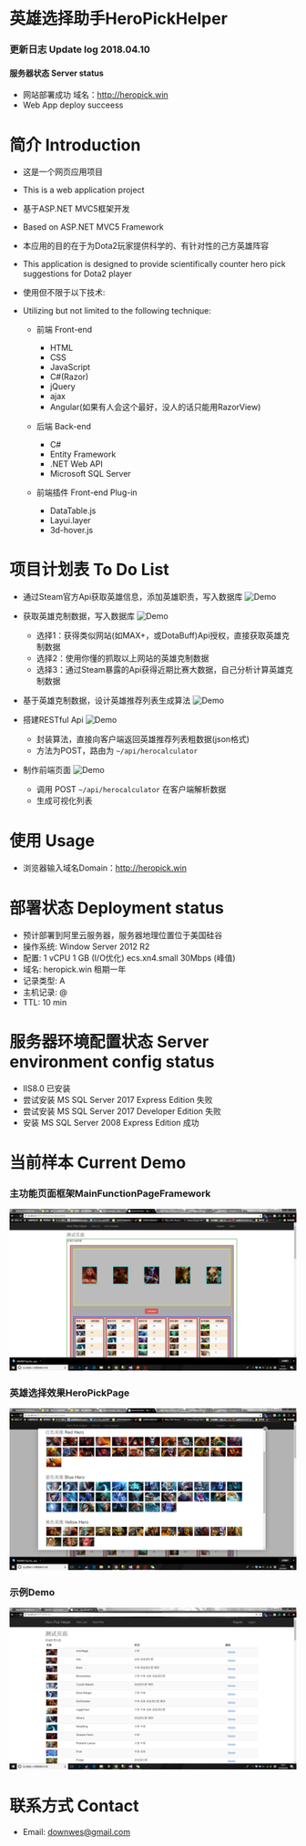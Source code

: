 英雄选择助手HeroPickHelper
================================

### 更新日志 Update log 2018.04.10

#### 服务器状态 Server status

* 网站部署成功 域名：http://heropick.win
* Web App deploy succeess

# 简介 Introduction

* 这是一个网页应用项目
* This is a web application project

* 基于ASP.NET MVC5框架开发
* Based on ASP.NET MVC5 Framework

* 本应用的目的在于为Dota2玩家提供科学的、有针对性的己方英雄阵容
* This application is designed to provide scientifically counter hero pick suggestions for Dota2 player

* 使用但不限于以下技术:
* Utilizing but not limited to the following technique:

	- 前端 Front-end
  
		* HTML
		* CSS
		* JavaScript
		* C#(Razor)
		* jQuery
		* ajax
	 	* Angular(如果有人会这个最好，没人的话只能用RazorView)
    
	- 后端 Back-end
  
		* C#
		* Entity Framework
		* .NET Web API
		* Microsoft SQL Server
		
	- 前端插件 Front-end Plug-in
	
		* DataTable.js
		* Layui.layer
		* 3d-hover.js

# 项目计划表 To Do List

* 通过Steam官方Api获取英雄信息，添加英雄职责，写入数据库	![Demo](https://img.shields.io/badge/tests-1%2F1-brightgreen.svg)

* 获取英雄克制数据，写入数据库	![Demo](https://img.shields.io/jenkins/c/https/jenkins.qa.ubuntu.com/view/Utopic/view/All/job/address-book-service-utopic-i386-ci.svg)
	- 选择1：获得类似网站(如MAX+，或DotaBuff)Api授权，直接获取英雄克制数据
	- 选择2：使用你懂的抓取以上网站的英雄克制数据
	- 选择3：通过Steam暴露的Api获得近期比赛大数据，自己分析计算英雄克制数据

* 基于英雄克制数据，设计英雄推荐列表生成算法	![Demo](https://img.shields.io/badge/tests-115%2F115-brightgreen.svg)

* 搭建RESTful Api	![Demo](https://img.shields.io/badge/tests-2%2F2-brightgreen.svg)
	- 封装算法，直接向客户端返回英雄推荐列表粗数据(json格式)
	- 方法为POST，路由为 `~/api/herocalculator`

* 制作前端页面	![Demo](https://img.shields.io/coveralls/bitbucket/pyKLIP/pyklip.svg)
	- 调用 POST `~/api/herocalculator` 在客户端解析数据
 	- 生成可视化列表
	
# 使用 Usage

* 浏览器输入域名Domain：http://heropick.win

# 部署状态 Deployment status

* 预计部署到阿里云服务器，服务器地理位置位于美国硅谷
* 操作系统: Window Server 2012 R2
* 配置: 1 vCPU 1 GB (I/O优化) ecs.xn4.small 30Mbps (峰值)
* 域名: heropick.win 租期一年
* 记录类型: A
* 主机记录: @
* TTL: 10 min

# 服务器环境配置状态 Server environment config status
* IIS8.0 已安装
* 尝试安装 MS SQL Server 2017 Express Edition 失败
* 尝试安装 MS SQL Server 2017 Developer Edition 失败
* 安装 MS SQL Server 2008 Express Edition 成功

# 当前样本 Current Demo
### 主功能页面框架MainFunctionPageFramework
![Demo](https://github.com/sdw283074970/HeroPickHelper/blob/master/pic/MainResultPage.png)

### 英雄选择效果HeroPickPage
![Demo](https://github.com/sdw283074970/HeroPickHelper/blob/master/pic/HeroPickPage.png)

### 示例Demo
![Demo](https://github.com/sdw283074970/HeroPickHelper/blob/master/pic/HeroPickHelperDemo.png)

# 联系方式 Contact

* Email: downwes@gmail.com
